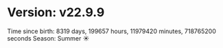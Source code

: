 # Version: v22.9.9
Time since birth: 8319 days, 199657 hours, 11979420 minutes, 718765200 seconds
Season: Summer ☀️
